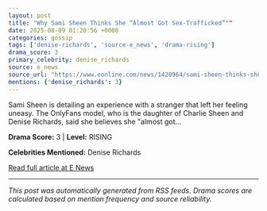 ```yaml
---
layout: post
title: "Why Sami Sheen Thinks She “Almost Got Sex-Trafficked”""
date: 2025-08-09 01:20:56 +0000
categories: gossip
tags: ['denise-richards', 'source-e_news', 'drama-rising']
drama_score: 3
primary_celebrity: denise_richards
source: e_news
source_url: "https://www.eonline.com/news/1420964/sami-sheen-thinks-she-was-almost-sex-trafficked?cmpid=rss-syndicate-genericrss-us-top_stories""
mentions: {'denise_richards': 3}
---
```


Sami Sheen is detailing an experience with a stranger that left her feeling uneasy. The OnlyFans model, who is the daughter of Charlie Sheen and Denise Richards, said she believes she "almost got...

**Drama Score:** 3 | **Level:** RISING

**Celebrities Mentioned:** Denise Richards

[Read full article at E News](https://www.eonline.com/news/1420964/sami-sheen-thinks-she-was-almost-sex-trafficked?cmpid=rss-syndicate-genericrss-us-top_stories)

---
*This post was automatically generated from RSS feeds. Drama scores are calculated based on mention frequency and source reliability.*

